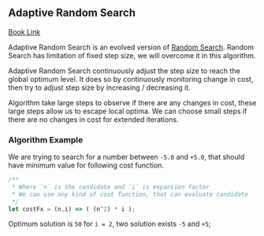 ## Adaptive Random Search

[Book Link](http://www.cleveralgorithms.com/nature-inspired/stochastic/adaptive_random_search.html)

Adaptive Random Search is an evolved version of [Random Search](https://github.com/sushantdhiman/clever-algorithms/tree/master/algos/stochastic/random-search). Random Search has limitation of fixed step size, we will overcome it in this algorithm.

Adaptive Random Search continuously adjust the step size to reach the global optimum level. It does so by continuously monitoring change in cost, then try to adjust step size by increasing / decreasing it.

Algorithm take large steps to observe if there are any changes in cost, these large steps allow us to escape local optima. We can choose small steps if there are no changes in cost for extended iterations.

### Algorithm Example
We are trying to search for a number between `-5.0` and `+5.0`, that should have minimum value for following cost function.

```js
/**
 * Where `n` is the candidate and `i` is expansion factor
 * We can use any kind of cost function, that can evaluate candidate
 */
let costFx = (n,i) => ( (n^2) * i );
```

Optimum solution is `50` for `i = 2`, two solution exists `-5` and `+5`;
